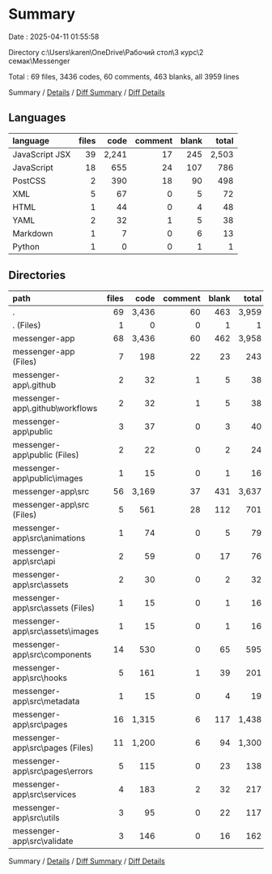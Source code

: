 # Summary

Date : 2025-04-11 01:55:58

Directory c:\\Users\\karen\\OneDrive\\Рабочий стол\\3 курс\\2 семак\\Messenger

Total : 69 files, 3436 codes, 60 comments, 463 blanks, all 3959 lines

Summary / [Details](details.md) / [Diff Summary](diff.md) / [Diff Details](diff-details.md)

## Languages

| language       | files |  code | comment | blank | total |
| :------------- | ----: | ----: | ------: | ----: | ----: |
| JavaScript JSX |    39 | 2,241 |      17 |   245 | 2,503 |
| JavaScript     |    18 |   655 |      24 |   107 |   786 |
| PostCSS        |     2 |   390 |      18 |    90 |   498 |
| XML            |     5 |    67 |       0 |     5 |    72 |
| HTML           |     1 |    44 |       0 |     4 |    48 |
| YAML           |     2 |    32 |       1 |     5 |    38 |
| Markdown       |     1 |     7 |       0 |     6 |    13 |
| Python         |     1 |     0 |       0 |     1 |     1 |

## Directories

| path                               | files |  code | comment | blank | total |
| :--------------------------------- | ----: | ----: | ------: | ----: | ----: |
| .                                  |    69 | 3,436 |      60 |   463 | 3,959 |
| . (Files)                          |     1 |     0 |       0 |     1 |     1 |
| messenger-app                      |    68 | 3,436 |      60 |   462 | 3,958 |
| messenger-app (Files)              |     7 |   198 |      22 |    23 |   243 |
| messenger-app\\.github             |     2 |    32 |       1 |     5 |    38 |
| messenger-app\\.github\\workflows  |     2 |    32 |       1 |     5 |    38 |
| messenger-app\\public              |     3 |    37 |       0 |     3 |    40 |
| messenger-app\\public (Files)      |     2 |    22 |       0 |     2 |    24 |
| messenger-app\\public\\images      |     1 |    15 |       0 |     1 |    16 |
| messenger-app\\src                 |    56 | 3,169 |      37 |   431 | 3,637 |
| messenger-app\\src (Files)         |     5 |   561 |      28 |   112 |   701 |
| messenger-app\\src\\animations     |     1 |    74 |       0 |     5 |    79 |
| messenger-app\\src\\api            |     2 |    59 |       0 |    17 |    76 |
| messenger-app\\src\\assets         |     2 |    30 |       0 |     2 |    32 |
| messenger-app\\src\\assets (Files) |     1 |    15 |       0 |     1 |    16 |
| messenger-app\\src\\assets\\images |     1 |    15 |       0 |     1 |    16 |
| messenger-app\\src\\components     |    14 |   530 |       0 |    65 |   595 |
| messenger-app\\src\\hooks          |     5 |   161 |       1 |    39 |   201 |
| messenger-app\\src\\metadata       |     1 |    15 |       0 |     4 |    19 |
| messenger-app\\src\\pages          |    16 | 1,315 |       6 |   117 | 1,438 |
| messenger-app\\src\\pages (Files)  |    11 | 1,200 |       6 |    94 | 1,300 |
| messenger-app\\src\\pages\\errors  |     5 |   115 |       0 |    23 |   138 |
| messenger-app\\src\\services       |     4 |   183 |       2 |    32 |   217 |
| messenger-app\\src\\utils          |     3 |    95 |       0 |    22 |   117 |
| messenger-app\\src\\validate       |     3 |   146 |       0 |    16 |   162 |

Summary / [Details](details.md) / [Diff Summary](diff.md) / [Diff Details](diff-details.md)
